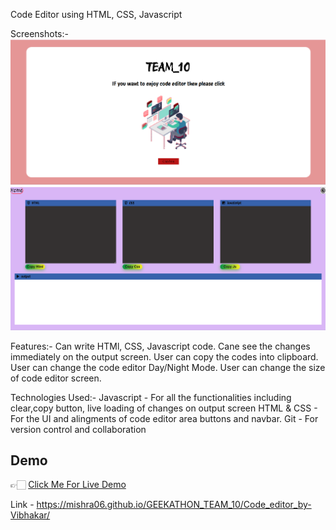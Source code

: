 Code Editor using HTML, CSS, Javascript

Screenshots:-
![Screenshot (334)](./assets/Screenshot%202024-02-13%20002050.png)
![Screenshot (335)](./assets/Screenshot%202024-02-13%20002111.png)

Features:-
Can write HTMl, CSS, Javascript code.
Cane see the changes immediately on the output screen.
User can copy the codes into clipboard.
User can change the code editor Day/Night Mode.
User can change the size of code editor screen.

Technologies Used:-
Javascript - For all the functionalities including clear,copy button, live loading of changes on output screen
HTML & CSS - For the UI and alingments of code editor area buttons and navbar.
Git - For version control and collaboration


## Demo
👉🏻 [Click Me For Live Demo](https://1drv.ms/v/s!AgxmfXBMZ0p0gadPgKspRtzCJJF7-w?e=Tc33DB)



Link - https://mishra06.github.io/GEEKATHON_TEAM_10/Code_editor_by-Vibhakar/